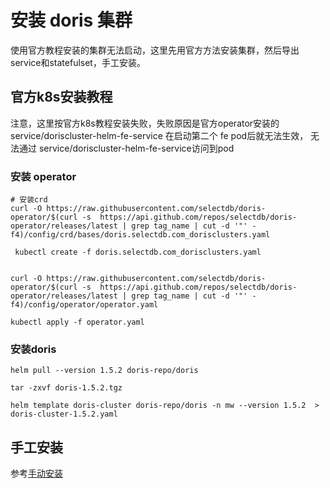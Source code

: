 # 安装 doris 集群
使用官方教程安装的集群无法启动，这里先用官方方法安装集群，然后导出service和statefulset，手工安装。
## 官方k8s安装教程
注意，这里按官方k8s教程安装失败，失败原因是官方operator安装的 service/doriscluster-helm-fe-service 在启动第二个 fe pod后就无法生效， 无法通过 service/doriscluster-helm-fe-service访问到pod
### 安装 operator
```shell
# 安装crd
curl -O https://raw.githubusercontent.com/selectdb/doris-operator/$(curl -s  https://api.github.com/repos/selectdb/doris-operator/releases/latest | grep tag_name | cut -d '"' -f4)/config/crd/bases/doris.selectdb.com_dorisclusters.yaml

 kubectl create -f doris.selectdb.com_dorisclusters.yaml


curl -O https://raw.githubusercontent.com/selectdb/doris-operator/$(curl -s  https://api.github.com/repos/selectdb/doris-operator/releases/latest | grep tag_name | cut -d '"' -f4)/config/operator/operator.yaml

kubectl apply -f operator.yaml
```

### 安装doris
```shell
helm pull --version 1.5.2 doris-repo/doris

tar -zxvf doris-1.5.2.tgz

helm template doris-cluster doris-repo/doris -n mw --version 1.5.2  > doris-cluster-1.5.2.yaml
```

## 手工安装
参考[手动安装](./deploy/export/README.md "通过导出文件手动安装")